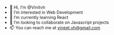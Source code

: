- 👋 Hi, I’m @Vinitvh
- 👀 I’m interested in Web Development
- 🌱 I’m currently learning React
- 💞️ I’m looking to collaborate on Javascript projects
- 📫 You can reach me at vineet.vh@gmail.com
